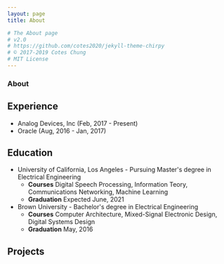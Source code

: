 ```yaml
---
layout: page
title: About

# The About page
# v2.0
# https://github.com/cotes2020/jekyll-theme-chirpy
# © 2017-2019 Cotes Chung
# MIT License
---
```


### About 

## Experience
- Analog Devices, Inc (Feb, 2017 - Present)
- Oracle (Aug, 2016 - Jan, 2017)

## Education
- University of California, Los Angeles - Pursuing Master's degree in Electrical Engineering 
  - **Courses** Digital Speech Processing, Information Teory, Communications Networking, Machine Learning
  - **Graduation** Expected June, 2021
- Brown University - Bachelor's degree in Electrical Engineering 
  - **Courses** Computer Architecture, Mixed-Signal Electronic Design, Digital Systems Design
  - **Graduation** May, 2016
  
## Projects
